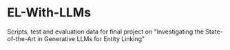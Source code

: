 # EL-With-LLMs
Scripts, test and evaluation data for final project on "Investigating the State-of-the-Art in Generative LLMs for Entity Linking"
